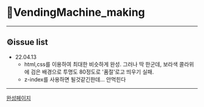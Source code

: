 # 🥤VendingMachine_making
---
## ⚙️issue list
- 22.04.13
  - html,css를 이용하여 최대한 비슷하게 완성. 그러나 딱 한군데, 보라색 콜라위에 검은 배경으로 투명도 80정도로 '품절'로고 띄우기 실패.
  - z-index를 사용하면 될것같긴한데... 안먹힌다
---

[완성페이지](https://ryungom.github.io/VendingMachine/)
